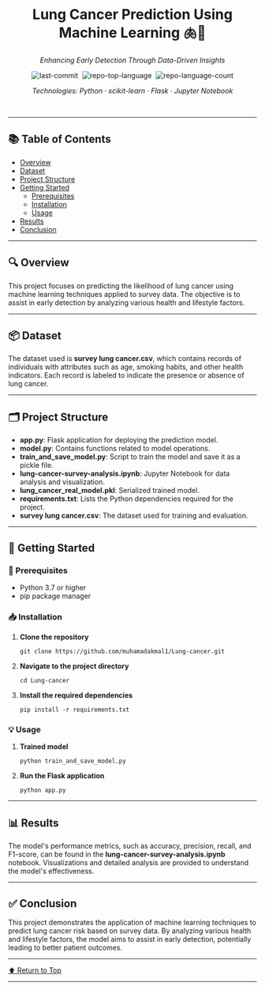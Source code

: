 <div id="top" class="">

<div align="center" class="text-center">
<h1>Lung Cancer Prediction Using Machine Learning 🫁🧠</h1>
<p><em>Enhancing Early Detection Through Data-Driven Insights</em></p>

<img alt="last-commit" src="https://img.shields.io/github/last-commit/muhamadakmal1/Lung-cancer?style=flat&logo=git&logoColor=white&color=blue" class="inline-block mx-1" style="margin: 0px 2px;">
<img alt="repo-top-language" src="https://img.shields.io/github/languages/top/muhamadakmal1/Lung-cancer?style=flat&color=blue" class="inline-block mx-1" style="margin: 0px 2px;">
<img alt="repo-language-count" src="https://img.shields.io/github/languages/count/muhamadakmal1/Lung-cancer?style=flat&color=blue" class="inline-block mx-1" style="margin: 0px 2px;">
<p><em>Technologies: Python · scikit-learn · Flask · Jupyter Notebook</em></p>
</div>
<br>
<hr>

<h2>📚 Table of Contents</h2>
<ul>
  <li><a href="#overview">Overview</a></li>
  <li><a href="#dataset">Dataset</a></li>
  <li><a href="#project-structure">Project Structure</a></li>
  <li><a href="#getting-started">Getting Started</a>
    <ul>
      <li><a href="#prerequisites">Prerequisites</a></li>
      <li><a href="#installation">Installation</a></li>
      <li><a href="#usage">Usage</a></li>
    </ul>
  </li>
  <li><a href="#results">Results</a></li>
  <li><a href="#conclusion">Conclusion</a></li>
</ul>
<hr>

<h2 id="overview">🔍 Overview</h2>
<p>This project focuses on predicting the likelihood of lung cancer using machine learning techniques applied to survey data. The objective is to assist in early detection by analyzing various health and lifestyle factors.</p>

<hr>

<h2 id="dataset">📦 Dataset</h2>
<p>The dataset used is <strong>survey lung cancer.csv</strong>, which contains records of individuals with attributes such as age, smoking habits, and other health indicators. Each record is labeled to indicate the presence or absence of lung cancer.</p>

<hr>

<h2 id="project-structure">🗂️ Project Structure</h2>
<ul>
  <li><strong>app.py</strong>: Flask application for deploying the prediction model.</li>
  <li><strong>model.py</strong>: Contains functions related to model operations.</li>
  <li><strong>train_and_save_model.py</strong>: Script to train the model and save it as a pickle file.</li>
  <li><strong>lung-cancer-survey-analysis.ipynb</strong>: Jupyter Notebook for data analysis and visualization.</li>
  <li><strong>lung_cancer_real_model.pkl</strong>: Serialized trained model.</li>
  <li><strong>requirements.txt</strong>: Lists the Python dependencies required for the project.</li>
  <li><strong>survey lung cancer.csv</strong>: The dataset used for training and evaluation.</li>
</ul>

<hr>

<h2 id="getting-started">🚀 Getting Started</h2>

<h3 id="prerequisites">📌 Prerequisites</h3>
<ul>
  <li>Python 3.7 or higher</li>
  <li>pip package manager</li>
</ul>

<h3 id="installation">📥 Installation</h3>
<ol>
  <li><strong>Clone the repository</strong></li>
  <pre><code>git clone https://github.com/muhamadakmal1/Lung-cancer.git</code></pre>

  <li><strong>Navigate to the project directory</strong></li>
  <pre><code>cd Lung-cancer</code></pre>

  <li><strong>Install the required dependencies</strong></li>
  <pre><code>pip install -r requirements.txt</code></pre>
</ol>

<h3 id="usage">💡 Usage</h3>
<ol>
  <li><strong>Trained model</strong></li>
  <pre><code>python train_and_save_model.py</code></pre>

  <li><strong>Run the Flask application</strong></li>
  <pre><code>python app.py</code></pre>
</ol>

<hr>

<h2 id="results">📊 Results</h2>
<p>The model's performance metrics, such as accuracy, precision, recall, and F1-score, can be found in the <strong>lung-cancer-survey-analysis.ipynb</strong> notebook. Visualizations and detailed analysis are provided to understand the model's effectiveness.</p>

<hr>

<h2 id="conclusion">✅ Conclusion</h2>
<p>This project demonstrates the application of machine learning techniques to predict lung cancer risk based on survey data. By analyzing various health and lifestyle factors, the model aims to assist in early detection, potentially leading to better patient outcomes.</p>

<hr>
<div align="left"><a href="#top">⬆ Return to Top</a></div>
<hr>

</div>
